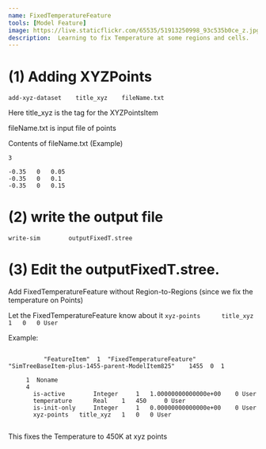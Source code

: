 ```yaml
---
name: FixedTemperatureFeature
tools: [Model Feature]
image: https://live.staticflickr.com/65535/51913250998_93c535b0ce_z.jpg
description:  Learning to fix Temperature at some regions and cells.
---
```


#   (1)  Adding XYZPoints

```
add-xyz-dataset    title_xyz    fileName.txt
```

Here title_xyz  is the tag for the XYZPointsItem

fileName.txt is input file of points

Contents of fileName.txt (Example)

```
3

-0.35   0   0.05
-0.35   0   0.1
-0.35   0   0.15

```



# (2)   write the output file 

```
write-sim        outputFixedT.stree
```



# (3) Edit the outputFixedT.stree.  

Add FixedTemperatureFeature without Region-to-Regions (since we fix the temperature on Points)

 Let the FixedTemperatureFeature know about it  ``` xyz-points  	title_xyz 	1 	0 	0 User ```

Example:

```

          "FeatureItem"  1  "FixedTemperatureFeature"  "SimTreeBaseItem-plus-1455-parent-ModelItem825"    1455  0  1

     1  Noname
     4
       is-active    	Integer 	1 	1.00000000000000e+00 	0 User
       temperature    	Real 	1 	450 	0 User
       is-init-only    	Integer 	1 	0.00000000000000e+00 	0 User
       xyz-points  	title_xyz 	1 	0 	0 User
       
```

This fixes the Temperature to  450K at xyz points





 
